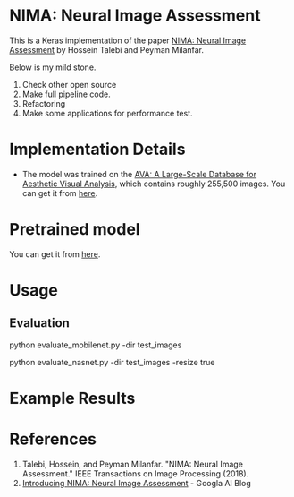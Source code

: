 # NIMA: Neural Image Assessment

This is a Keras implementation of the paper [NIMA: Neural Image Assessment](https://arxiv.org/pdf/1709.05424.pdf) by Hossein Talebi and Peyman Milanfar.

Below is my mild stone.
1. Check other open source
2. Make full pipeline code.
3. Refactoring
4. Make some applications for performance test.

# Implementation Details
+ The model was trained on the [AVA: A Large-Scale Database for Aesthetic Visual Analysis](http://refbase.cvc.uab.es/files/MMP2012a.pdf), which contains roughly 255,500 images. You can get it from [here](https://github.com/mtobeiyf/ava_downloader).

# Pretrained model
You can get it from [here](https://github.com/titu1994/neural-image-assessment/releases).

# Usage
## Evaluation

python evaluate_mobilenet.py -dir test_images

python evaluate_nasnet.py -dir test_images -resize true

# Example Results


# References
1. Talebi, Hossein, and Peyman Milanfar. "NIMA: Neural Image Assessment." IEEE Transactions on Image Processing (2018).
2. [Introducing NIMA: Neural Image Assessment](https://ai.googleblog.com/2017/12/introducing-nima-neural-image-assessment.html) - Googla AI Blog

